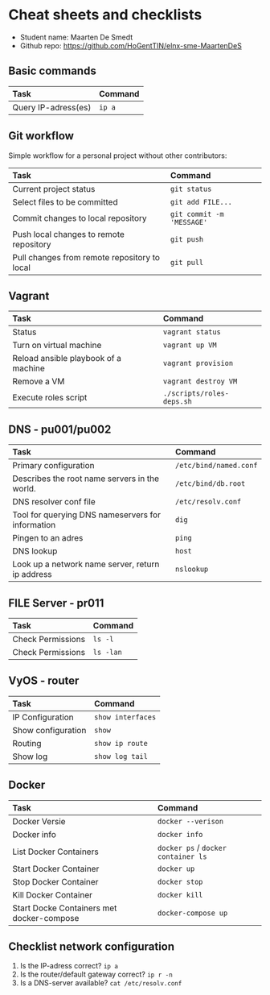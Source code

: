 # Cheat sheets and checklists

- Student name: Maarten De Smedt
- Github repo: <https://github.com/HoGentTIN/elnx-sme-MaartenDeS>

## Basic commands

| Task                | Command |
| :---                | :---    |
| Query IP-adress(es) | `ip a`  |

## Git workflow

Simple workflow for a personal project without other contributors:

| Task                                         | Command                   |
| :---                                         | :---                      |
| Current project status                       | `git status`              |
| Select files to be committed                 | `git add FILE...`         |
| Commit changes to local repository           | `git commit -m 'MESSAGE'` |
| Push local changes to remote repository      | `git push`                |
| Pull changes from remote repository to local | `git pull`                |


## Vagrant

| Task                       | Command                |
| :---                       | :---                   |
| Status                     | `vagrant status`       |
| Turn on virtual machine   | `vagrant up VM`        |
| Reload ansible playbook of a machine | `vagrant provision`    |
| Remove a VM                | `vagrant destroy VM`   |
| Execute roles script       | `./scripts/roles-deps.sh` |


## DNS - pu001/pu002

| Task                       | Command                |
| :---                       | :---                   |
| Primary configuration                     | `/etc/bind/named.conf`       |
| Describes the root name servers in the world.   | `/etc/bind/db.root`        |
| DNS resolver conf file | `/etc/resolv.conf`    |
|  Tool for querying DNS nameservers for information                | `dig`   |
| Pingen to an adres       | `ping` |
| DNS lookup       | `host` |
| Look up a network name server, return ip address      | `nslookup` |


## FILE Server - pr011
| Task                       | Command                |
| :---                       | :---                   |
| Check Permissions                     | `ls -l`       |
| Check Permissions   | `ls -lan`        |


## VyOS - router

| Task              | Command           |
| :---              | :---              |
| IP Configuration  | `show interfaces` |
| Show configuration|`show`             |
| Routing           |`show ip route`    |
| Show log          |`show log tail`    |


## Docker

| Task              | Command           |
| :---              | :---              |
| Docker Versie  | `docker --verison` |
| Docker info |`docker info`             |
| List Docker Containers           |`docker ps` / `docker container ls`   |
| Start Docker Container          |`docker up`    |
| Stop Docker Container           |`docker stop`    |
| Kill Docker Container          |`docker kill`    |
| Start Docke Containers met docker-compose          |`docker-compose up`    |




## Checklist network configuration

1. Is the IP-adress correct? `ip a`
2. Is the router/default gateway correct? `ip r -n`
3. Is a DNS-server available? `cat /etc/resolv.conf`

